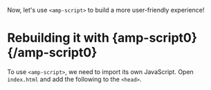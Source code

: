 Now, let's use `<amp-script>` to build a more user-friendly experience!

# Rebuilding it with {amp-script0}{/amp-script0}

To use `<amp-script>`, we need to import its own JavaScript. Open `index.html` and add the following to the `<head>`.
